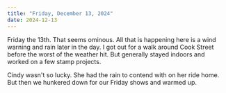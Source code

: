 ```yaml
---
title: "Friday, December 13, 2024"
date: 2024-12-13
---
```


Friday the 13th.  That seems ominous.  All that is happening here is a wind warning and rain later in the day.  I got out for a walk around Cook Street before the worst of the weather hit.  But generally stayed indoors and worked on a few stamp projects.

Cindy wasn't so lucky.  She had the rain to contend with on her ride home. But then we hunkered down for our Friday shows and warmed up.